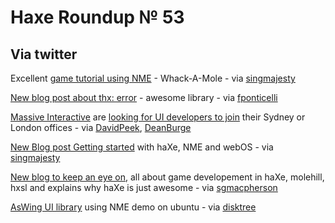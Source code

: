 [_template]: ../templates/roundup.html
# Haxe Roundup № 53

## Via twitter
Excellent [game tutorial using NME][link 1] - Whack-A-Mole - via [singmajesty][link 2]

[New blog post about thx: error][link 3] - awesome library - via [fponticelli][link 4]

[Massive Interactive][link 5] are [looking for UI developers to join][link 6] their Sydney or London offices - via [DavidPeek][link 7], [DeanBurge][link 8]

[New Blog post Getting started][link 9] with haXe, NME and webOS - via [singmajesty][link 10]

[New blog to keep an eye on][link 14], all about game developement in haXe, molehill, hxsl and explains why haXe is just awesome - via [sgmacpherson][link 11]

[AsWing UI library][link 12] using NME demo on ubuntu - via [disktree][link 13]

[link 1]: http://www.joshuagranick.com/blog/2011/07/01/game-tutorial-whack-a-mole/ "Game Tutorial using NME"
[link 2]: https://www.twitter.com/#!/singmajesty "@singmajesty"
[link 3]: http://www.weblob.net/2011/thx-error/ "thx: error"
[link 4]: http://www.twitter.com/fponticelli "@fponticelli"
[link 5]: http://www.massiveinteractive.com/ "Massive Interfactive"
[link 6]: http://www.massiveinteractive.com/hiring/UIDeveloper "Massive Interactive hiring UI developers"
[link 7]: https://www.twitter.com/#!/DavidPeek "@DavidPeek"
[link 8]: https://www.twitter.com/#!/DeanBurge "@DeanBurge"
[link 9]: http://www.joshuagranick.com/blog/2011/07/05/getting-set-with-haxe-nme-and-webos-even-easie/ "Getting started with haXe, NME and webOS"
[link 10]: https://www.twitter.com/#!/singmajesty "@singmajesty"
[link 11]: https://www.twitter.com/#!/sgmacpherson "@sgmacpherson"
[link 12]: http://www.aswing.org/?p=405 "AsWing using NME running on ubuntu"
[link 13]: https://www.twitter.com/#!/disktree "@disktree"
[link 14]: http://sammacpherson.wordpress.com/ "New blog to keep an eye on"

